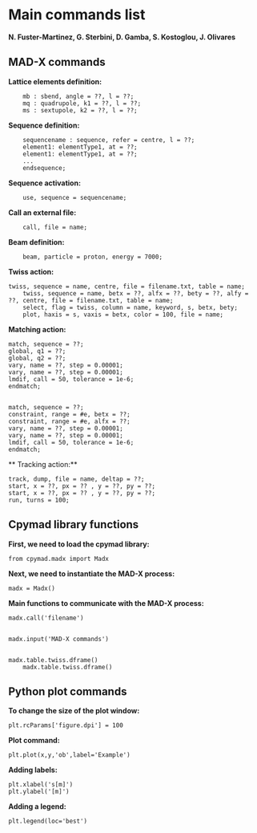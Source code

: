 # Main commands list

**N. Fuster-Marti­nez, G. Sterbini, D. Gamba, S. Kostoglou, J. Olivares** 

## MAD-X commands

**Lattice elements definition:**
        
        mb : sbend, angle = ??, l = ??; 
        mq : quadrupole, k1 = ??, l = ??;
        ms : sextupole, k2 = ??, l = ??;

**Sequence definition:**

        sequencename : sequence, refer = centre, l = ??;
        element1: elementType1, at = ??;
        element1: elementType1, at = ??;
        ...
        endsequence;

**Sequence activation:**

        use, sequence = sequencename;

**Call an external file:**

        call, file = name;

**Beam definition:**

        beam, particle = proton, energy = 7000;

**Twiss action:**

	twiss, sequence = name, centre, file = filename.txt, table = name;
        twiss, sequence = name, betx = ??, alfx = ??, bety = ??, alfy = ??, centre, file = filename.txt, table = name;
        select, flag = twiss, column = name, keyword, s, betx, bety;
        plot, haxis = s, vaxis = betx, color = 100, file = name;
   
**Matching action:**


	match, sequence = ??;
	global, q1 = ??;
	global, q2 = ??;
	vary, name = ??, step = 0.00001;
	vary, name = ??, step = 0.00001;
	lmdif, call = 50, tolerance = 1e-6;
	endmatch;

	
	match, sequence = ??;
	constraint, range = #e, betx = ??;
	constraint, range = #e, alfx = ??;
	vary, name = ??, step = 0.00001;
	vary, name = ??, step = 0.00001;
	lmdif, call = 50, tolerance = 1e-6;
	endmatch;


** Tracking action:**


	track, dump, file = name, deltap = ??;
	start, x = ??, px = ?? , y = ??, py = ??;
	start, x = ??, px = ?? , y = ??, py = ??;
	run, turns = 100;

        
## Cpymad library functions

**First, we need to load the cpymad library:**
	
	from cpymad.madx import Madx
	
**Next, we need to instantiate the MAD-X process:**
 	
	madx = Madx()
  	
**Main functions to communicate with the MAD-X process:**

	madx.call('filename')
	
	
	madx.input('MAD-X commands')
	
	
	madx.table.twiss.dframe()
    	madx.table.twiss.dframe()

 
## Python plot commands

**To change the size of the plot window:**

	plt.rcParams['figure.dpi'] = 100

**Plot command:**

	plt.plot(x,y,'ob',label='Example')

**Adding labels:**

	plt.xlabel('s[m]')
	plt.ylabel('[m]')
	
**Adding a legend:**

	plt.legend(loc='best')     

